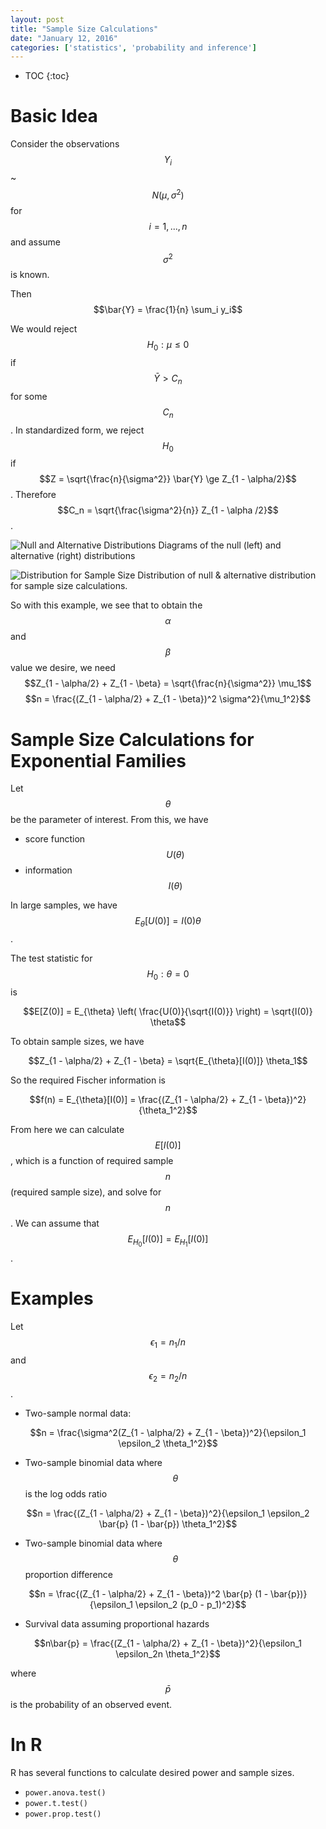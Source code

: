 ```yaml
---
layout: post
title: "Sample Size Calculations"
date: "January 12, 2016"
categories: ['statistics', 'probability and inference']
---
```


* TOC
{:toc}



# Basic Idea
Consider the observations $$Y_i$$ ~ $$N(\mu, \sigma^2)$$ for $$i = 1, ..., n$$ and assume $$\sigma^2$$ is known. 

Then 
$$\bar{Y} = \frac{1}{n} \sum_i y_i$$

We would reject $$H_0: \mu \le 0$$ if $$\bar{Y} > C_n$$ for some $$C_n$$. In standardized form, we reject $$H_0$$ if $$Z = \sqrt{\frac{n}{\sigma^2}} \bar{Y} \ge Z_{1 - \alpha/2}$$. Therefore $$C_n = \sqrt{\frac{\sigma^2}{n}} Z_{1 - \alpha /2}$$. 

![Null and Alternative Distributions](http://jnguyen92.github.io/nhuyhoa/figure/images/null_and_alternative_dist.png)
Diagrams of the null (left) and alternative (right) distributions

![Distribution for Sample Size](http://jnguyen92.github.io/nhuyhoa/figure/images/sample_size_calc_diagram.png)
Distribution of null & alternative distribution for sample size calculations.

So with this example, we see that to obtain the $$\alpha$$ and $$\beta$$ value we desire, we need 
$$Z_{1 - \alpha/2} + Z_{1 - \beta} = \sqrt{\frac{n}{\sigma^2}} \mu_1$$
$$n = \frac{(Z_{1 - \alpha/2} + Z_{1 - \beta})^2 \sigma^2}{\mu_1^2}$$

# Sample Size Calculations for Exponential Families
Let $$\theta$$ be the parameter of interest. From this, we have 

* score function $$U(\theta)$$
* information $$I(\theta)$$

In large samples, we have $$E_{\theta}[U(0)] = I(0) \theta$$. 

The test statistic for $$H_0: \theta = 0$$ is 

$$E[Z(0)] = E_{\theta} \left( \frac{U(0)}{\sqrt{I(0)}} \right) = \sqrt{I(0)} \theta$$

To obtain sample sizes, we have

$$Z_{1 - \alpha/2} + Z_{1 - \beta} = \sqrt{E_{\theta}[I(0)]} \theta_1$$

So the required Fischer information is

$$f(n) = E_{\theta}[I(0)] = \frac{(Z_{1 - \alpha/2} + Z_{1 - \beta})^2}{\theta_1^2}$$

From here we can calculate $$E[I(0)]$$, which is a function of required sample $$n$$ (required sample size), and solve for $$n$$. We can assume that $$E_{H_0}[I(0)] = E_{H_1}[I(0)]$$.
 
# Examples
Let $$\epsilon_1 = n_1 / n$$ and $$\epsilon_2 = n_2 / n$$. 

* Two-sample normal data:

$$n = \frac{\sigma^2(Z_{1 - \alpha/2} + Z_{1 - \beta})^2}{\epsilon_1 \epsilon_2 \theta_1^2}$$

* Two-sample binomial data where $$\theta$$ is the log odds ratio

$$n = \frac{(Z_{1 - \alpha/2} + Z_{1 - \beta})^2}{\epsilon_1 \epsilon_2 \bar{p} (1 - \bar{p}) \theta_1^2}$$

* Two-sample binomial data where $$\theta$$ proportion difference

$$n = \frac{(Z_{1 - \alpha/2} + Z_{1 - \beta})^2 \bar{p} (1 - \bar{p})}{\epsilon_1 \epsilon_2  (p_0 - p_1)^2}$$
 
* Survival data assuming proportional hazards

$$n\bar{p} = \frac{(Z_{1 - \alpha/2} + Z_{1 - \beta})^2}{\epsilon_1 \epsilon_2n \theta_1^2}$$

where $$\bar{p}$$ is the probability of an observed event.

# In R
R has several functions to calculate desired power and sample sizes. 

* `power.anova.test()`
* `power.t.test()`
* `power.prop.test()`
